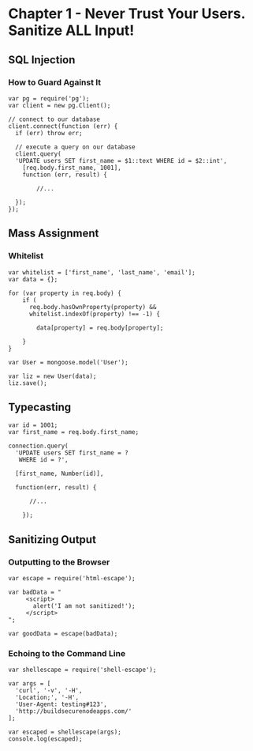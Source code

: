 # Chapter 1 - Never Trust Your Users. Sanitize ALL Input!

## SQL Injection
### How to Guard Against It

```
var pg = require('pg');
var client = new pg.Client();

// connect to our database
client.connect(function (err) {
  if (err) throw err;

  // execute a query on our database
  client.query(
  'UPDATE users SET first_name = $1::text WHERE id = $2::int',
    [req.body.first_name, 1001],
    function (err, result) {

    	//...

  });
});
```


## Mass Assignment

### Whitelist
```
var whitelist = ['first_name', 'last_name', 'email'];
var data = {};

for (var property in req.body) {
    if (
      req.body.hasOwnProperty(property) &&
      whitelist.indexOf(property) !== -1) {

        data[property] = req.body[property];

    }
}

var User = mongoose.model('User');

var liz = new User(data);
liz.save();
```


## Typecasting
```
var id = 1001;
var first_name = req.body.first_name;

connection.query(
  'UPDATE users SET first_name = ?
   WHERE id = ?',

  [first_name, Number(id)],

  function(err, result) {

      //...

	});
```


## Sanitizing Output

### Outputting to the Browser
```
var escape = require('html-escape');

var badData = "
     <script>
       alert('I am not sanitized!');
     </script>
";

var goodData = escape(badData);
```


### Echoing to the Command Line
```
var shellescape = require('shell-escape');

var args = [
  'curl', '-v', '-H',
  'Location;', '-H',
  'User-Agent: testing#123',
  'http://buildsecurenodeapps.com/'
];

var escaped = shellescape(args);
console.log(escaped);
```